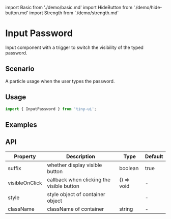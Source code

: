 import Basic from './demo/basic.md'
import HideButton from './demo/hide-button.md'
import Strength from './demo/strength.md'

# Input Password

Input component with a trigger to switch the visibility of the typed password.

## Scenario

A particle usage when the user types the password.

## Usage

```jsx
import { InputPassword } from 'tiny-ui';
```

## Examples

<layout>
  <column>
    <Basic/>
    <HideButton/>
  </column>
  <column>
    <Strength />
  </column>
</layout>

## API

| Property       | Description                               | Type       | Default |
| -------------- | ----------------------------------------- | ---------- | ------- |
| suffix         | whether display visible button            | boolean    | true    |
| visibleOnClick | callback when clicking the visible button | () => void | -       |
| style	         | style object of container object          |            | -       |
| className	     | className of container                    | string     | -       |

